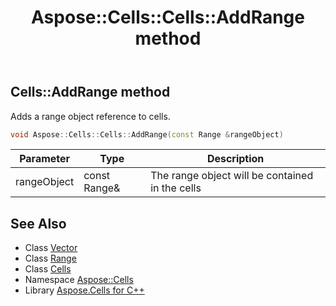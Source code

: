 ﻿---
title: Aspose::Cells::Cells::AddRange method
linktitle: AddRange
second_title: Aspose.Cells for C++ API Reference
description: 'Aspose::Cells::Cells::AddRange method. Adds a range object reference to cells in C++.'
type: docs
weight: 2000
url: /cpp/aspose.cells/cells/addrange/
---
## Cells::AddRange method


Adds a range object reference to cells.

```cpp
void Aspose::Cells::Cells::AddRange(const Range &rangeObject)
```


| Parameter | Type | Description |
| --- | --- | --- |
| rangeObject | const Range\& | The range object will be contained in the cells |

## See Also

* Class [Vector](../../vector/)
* Class [Range](../../range/)
* Class [Cells](../)
* Namespace [Aspose::Cells](../../)
* Library [Aspose.Cells for C++](../../../)
